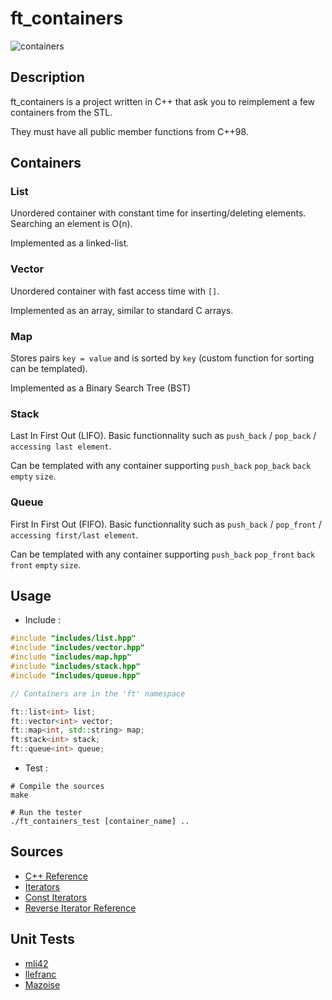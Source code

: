 # ft_containers

![containers](https://i.imgur.com/N63CEIw.png)

## Description

ft_containers is a project written in C++ that ask you to reimplement a few containers from the STL.

They must have all public member functions from C++98.

## Containers

### List

Unordered container with constant time for inserting/deleting elements. Searching an element is O(n).

Implemented as a linked-list.

### Vector

Unordered container with fast access time with `[]`.

Implemented as an array, similar to standard C arrays.
  
### Map

Stores pairs `key = value` and is sorted by `key` (custom function for sorting can be templated).

Implemented as a Binary Search Tree (BST)

### Stack

Last In First Out (LIFO). Basic functionnality such as `push_back` / `pop_back` / `accessing last element`. 

Can be templated with any container supporting `push_back` `pop_back` `back` `empty` `size`.

### Queue

First In First Out (FIFO). Basic functionnality such as `push_back` / `pop_front` / `accessing first/last element`.

Can be templated with any container supporting `push_back` `pop_front` `back` `front` `empty` `size`.

## Usage

* Include :
```c++
#include "includes/list.hpp"
#include "includes/vector.hpp"
#include "includes/map.hpp"
#include "includes/stack.hpp"
#include "includes/queue.hpp"

// Containers are in the 'ft' namespace

ft::list<int> list;
ft::vector<int> vector;
ft::map<int, std::string> map;
ft:stack<int> stack;
ft::queue<int> queue;
```

* Test :
```shell
# Compile the sources
make

# Run the tester
./ft_containers_test [container_name] ..
```

## Sources
- [C++ Reference](https://www.cplusplus.com/reference/stl/)
- [Iterators](https://www.cs.helsinki.fi/u/tpkarkka/alglib/k06/lectures/iterators.html)
- [Const Iterators](https://www.drdobbs.com/the-standard-librarian-defining-iterato/184401331)
- [Reverse Iterator Reference](http://www.cplusplus.com/reference/iterator/reverse_iterator/)

## Unit Tests
- [mli42](https://github.com/mli42/containers_test)
- [llefranc](https://github.com/llefranc/42_Containator)
- [Mazoise](https://github.com/Mazoise/FT_CONTAINERS_TESTER)

